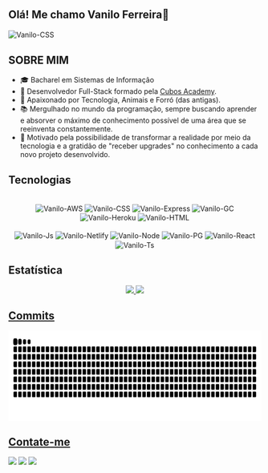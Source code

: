 ## Olá! Me chamo Vanilo Ferreira👋

<img   align="center" alt="Vanilo-CSS" height="200" width="200" src="https://vuadlghtdvjpxvjyjgvh.supabase.in/storage/v1/object/public/delivery/46671579_koqUsmYXRm23fVSjVjRjig_TC0_pt_BR_ffffffff_watermark_share.gif"><br>

## SOBRE MIM
- 🎓 Bacharel em Sistemas de Informação <br>
- 🌱 Desenvolvedor Full-Stack formado pela [Cubos Academy](https://cubos.academy/).<br>
- 🥰 Apaixonado por Tecnologia, Animais e Forró (das antigas).
- 📚 Mergulhado no mundo da programação, sempre buscando aprender e absorver o máximo de conhecimento possível de uma área que se reeinventa constantemente.
- 🔄 Motivado pela possibilidade de transformar a realidade por meio da tecnologia e a gratidão de "receber upgrades" no conhecimento a cada novo projeto desenvolvido.

 ## Tecnologias
<div style="display: inline_block; text-align: center"><br>
  <img align="center" alt="Vanilo-AWS" height="30"  src="https://img.shields.io/badge/Amazon_AWS-232F3E?style=for-the-badge&logo=amazon-aws&logoColor=white">
  <img align="center" alt="Vanilo-CSS" height="30" src="https://img.shields.io/badge/CSS-239120?&style=for-the-badge&logo=css3&logoColor=white">
  <img align="center" alt="Vanilo-Express" height="30" src="https://img.shields.io/badge/Express.js-404D59?style=for-the-badge">
  <img align="center" alt="Vanilo-GC" height="30"  src="https://img.shields.io/badge/Google_Cloud-4285F4?style=for-the-badge&logo=google-cloud&logoColor=white">
  <img align="center" alt="Vanilo-Heroku" height="30"  src="https://img.shields.io/badge/Heroku-430098?style=for-the-badge&logo=heroku&logoColor=white">
  <img align="center" alt="Vanilo-HTML" height="30"  src="https://img.shields.io/badge/HTML-239120?style=for-the-badge&logo=html5&logoColor=white"><br>
 <br>
  <img align="center" alt="Vanilo-Js" height="30" src="https://img.shields.io/badge/JavaScript-F7DF1E?style=for-the-badge&logo=javascript&logoColor=black">
  <img align="center" alt="Vanilo-Netlify" height="30"  src="https://img.shields.io/badge/Netlify-00C7B7?style=for-the-badge&logo=netlify&logoColor=white">
  <img align="center" alt="Vanilo-Node" height="30" src="https://img.shields.io/badge/Node.js-43853D?style=for-the-badge&logo=node.js&logoColor=white">
  <img align="center" alt="Vanilo-PG" height="30" src="https://img.shields.io/badge/PostgreSQL-316192?style=for-the-badge&logo=postgresql&logoColor=white">
  <img align="center" alt="Vanilo-React" height="30"  src="https://img.shields.io/badge/React-20232A?style=for-the-badge&logo=react&logoColor=61DAFB">
  <img align="center" alt="Vanilo-Ts" height="30"  src="https://img.shields.io/badge/TypeScript-007ACC?style=for-the-badge&logo=typescript&logoColor=white">
</div>

 ## Estatística 
<div style="text-align: center">
  <a href="https://github.com/vanilo-ferreira">
  <img height="160em" src="https://github-readme-stats.vercel.app/api?username=vanilo-ferreira&show_icons=true&theme=vue&include_all_commits=true&count_private=true"/>
  <img height="160em" src="https://github-readme-stats.vercel.app/api/top-langs/?username=vanilo-ferreira&layout=compact&langs_count=7&theme=vue"/>
</div>

 ## Commits
 <div> 
 <img height="180em"   align="center" src="https://github.com/vanilo-ferreira/vanilo-ferreira/blob/output/github-contribution-grid-snake.svg" /> 
 </div> 

 ## Contate-me
<div> 
  <a href="https://www.instagram.com/vsf_erreira/" target="_blank"><img src="https://img.shields.io/badge/-Instagram-%23E4405F?style=for-the-badge&logo=instagram&logoColor=white" target="_blank"></a>
  <a href="https://www.linkedin.com/in/vanilo-ferreira/" target="_blank"><img src="https://img.shields.io/badge/-LinkedIn-%230077B5?style=for-the-badge&logo=linkedin&logoColor=white" target="_blank"></a> 
  <a href = "mailto:vanilo.ferreira03@gmail.com"><img src="https://img.shields.io/badge/Gmail-D14836?style=for-the-badge&logo=gmail&logoColor=white" target="_blank"></a>
  </div>
